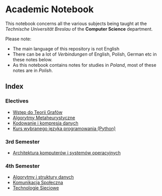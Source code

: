 # Academic Notebook

This notebook concerns all the various subjects being taught at the *Technische Universität Breslau* of the **Computer Science** department.

Please note:
- The main language of this repository is not English
- There can be a lot of *Verbindungen* of English, Polish, German etc in these notes below.
- As this notebook contains notes for studies in *Poland*, most of these notes are in *Polish*.

## Index

### Electives

  - [Wstęp do Teorii Grafów](electives/wtg/readme.md)
  - [Algorytmy Metaheurystyczne](electives/am/readme.md)
  - [Kodowanie i kompresja danych]()
  - [Kurs wybranego języka programowania (Python)]()

### 3rd Semester

  - [Architektura komputerów i systemów operacyjnych](3rd-semester/akiso/readme.md)

### 4th Semester

  - [Algorytmy i struktury danych](4th-semester/aisd/readme.md)
  - [Komunikacja Społeczna](4th-semester/ks/readme.md)
  - [Technologie Sieciowe](4th-semester/ts/readme.md)
